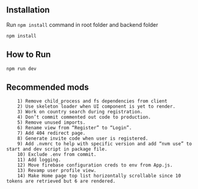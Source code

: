 


## Installation
Run `npm install` command in root folder and backend folder
```
npm install 
```
## How to Run

```
npm run dev 
```
## Recommended mods

```
    1) Remove child_process and fs dependencies from client
    2) Use skeleton loader when UI component is yet to render.
    3) Work on country search during registration.
    4) Don’t commit commented out code to production.
    5) Remove unused imports.
    6) Rename view from “Register” to “Login”.
    7) Add 404 redirect page.
    8) Generate invite code when user is registered.
    9) Add .nvmrc to help with specific version and add “nvm use” to start and dev script in package file.
    10) Exclude .env from commit.
    11) Add logging.
    12) Move firebase configuration creds to env from App.js.
    13) Revamp user profile view.
    14) Make Home page top list horizontally scrollable since 10 tokens are retrieved but 6 are rendered.
```